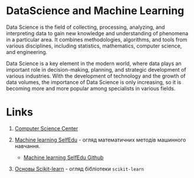 # DataScience and Machine Learning

Data Science is the field of collecting, processing, analyzing, and interpreting data to gain new knowledge and understanding of phenomena in a particular area. It combines methodologies, algorithms, and tools from various disciplines, including statistics, mathematics, computer science, and engineering.

Data Science is a key element in the modern world, where data plays an important role in decision-making, planning, and strategic development of various industries. With the development of technology and the growth of data volumes, the importance of Data Science is only increasing, so it is becoming more and more popular among specialists in various fields.

# Links

1. [Computer Science Center](https://compscicenter.ru/teachers/618/)

2. [Machine learning SelfEdu](https://proproprogs.ru/ml) - огляд математичних методів машинного навчання.

   - [Machine learning SelfEdu Github](https://github.com/selfedu-rus/machine_learning)

3. [Основы Scikit-learn](https://youtu.be/sNDW8d8eB1U) - огляд бібліотеки `scikit-learn`
